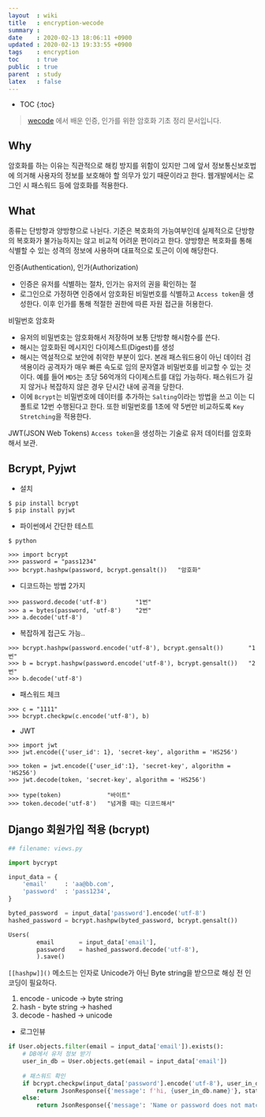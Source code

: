 ```yaml
---
layout  : wiki
title   : encryption-wecode
summary :
date    : 2020-02-13 18:06:11 +0900
updated : 2020-02-13 19:33:55 +0900
tags    : encryption 
toc     : true
public  : true
parent  : study 
latex   : false
---
```

* TOC
{:toc}

> [wecode](https://wecode.co.kr/) 에서 배운 인증, 인가를 위한 암호화 기초 정리 문서입니다.

## Why

암호화를 하는 이유는 직관적으로 해킹 방지를 위함이 있지만 그에 앞서 정보통신보호법에 의거해 사용자의 정보를 보호해야 할 의무가 있기 때문이라고 한다. 
웹개발에서는 로그인 시 패스워드 등에 암호화를 적용한다.

## What

종류는 단방향과 양방향으로 나뉜다. 기준은 복호화의 가능여부인데 실제적으로 단방향의 복호화가 불가능하지는 않고 비교적 어려운 편이라고 한다. 양방향은 복호화를 통해 식별할 수 있는 성격의 정보에 사용하며 대표적으로 토근이 이에 해당한다.

인증(Authentication), 인가(Authorization)
* 인증은 유저를 식별하는 절차, 인가는 유저의 권을 확인하는 절
* 로그인으로 가정하면 인증에서 암호화된 비밀번호를 식별하고 `Access token`을 생성한다. 이후 인가를 통해 적절한 권한에 따른 자원 접근을 허용한다.

비밀번호 암호화
* 유저의 비밀번호는 암호화해서 저장하며 보통 단방향 해시함수를 쓴다.
* 해시는 암호화된 메시지인 다이제스트(Digest)를 생성
* 해시는 역설적으로 보안에 취약한 부분이 있다.  본래 패스워드용이 아닌 데이터 검색용이라 공격자가 매우 빠른 속도로 임의 문자열과 비밀번호를 비교할 수 있는 것이다. 예를 들어 `MD5`는  초당 56억개의 다이제스트를 대입 가능하다. 패스워드가 길지 않거나 복잡하지 않은 경우 단시간 내에 공격을 당한다.
* 이에 `Bcrypt`는 비밀번호에 데이터를 추가하는 `Salting`이라는 방법을 쓰고 이는 디폴트로 12번 수행된다고 한다. 또한 비밀번호를  1초에 약 5번만 비교하도록 `Key Stretching`을 적용한다.

JWT(JSON Web Tokens)
`Access token`을 생성하는 기술로 유저 데이터를 암호화해서 보관.

## Bcrypt, Pyjwt

- 설치

```shell
$ pip install bcrypt
$ pip install pyjwt
```

-  파이썬에서 간단한 테스트

```shell
$ python

>>> import bcrypt
>>> password = "pass1234"
>>> bcrypt.hashpw(password, bcrypt.gensalt())	"암호화"
```

- 디코드하는 방법 2가지

```shell
>>> password.decode('utf-8')		"1번"
>>> a = bytes(password, 'utf-8')	"2번"
>>> a.decode('utf-8')
```

- 복잡하게 접근도 가능..

```shell
>>> bcrypt.hashpw(password.encode('utf-8'), bcrypt.gensalt())		"1번"
>>> b = bcrypt.hashpw(password.encode('utf-8'), bcrypt.gensalt())	"2번"
>>> b.decode('utf-8')
```

- 패스워드 체크

```shell
>>> c = "1111"
>>> bcrypt.checkpw(c.encode('utf-8'), b)
```

- JWT

```shell
>>> import jwt
>>> jwt.encode({'user_id': 1}, 'secret-key', algorithm = 'HS256')

>>> token = jwt.encode({'user_id':1}, 'secret-key', algorithm = 'HS256')
>>> jwt.decode(token, 'secret-key', algorithm = 'HS256')

>>> type(token)				"바이트"
>>> token.decode('utf-8')	"넘겨줄 때는 디코드해서"
```

## Django 회원가입 적용 (bcrypt)

```python
## filename: views.py

import bycrypt

input_data = {
	'email'		: 'aa@bb.com',
	'password'	: 'pass1234',
}

byted_password	= input_data['password'].encode('utf-8')
hashed_password = bcrypt.hashpw(byted_password, bcrypt.gensalt())

Users(
		email		= input_data['email'],
		password	= hashed_password.decode('utf-8'),
		).save()
```

`[[hashpw]]()` 메소드는 인자로 Unicode가 아닌 Byte string을 받으므로 해싱 전 인코딩이 필요하다.

1. encode - unicode     -> byte string
2. hash	  - byte string -> hashed 
3. decode - hashed		-> unicode


- 로그인뷰

```python
if User.objects.filter(email = input_data['email']).exists():
	# DB에서 유저 정보 받기
	user_in_db = User.objects.get(email = input_data['email'])
	
	# 패스워드 확인
	if bcrypt.checkpw(input_data['password'].encode('utf-8'), user_in_db.password.encode('utf-8')):
		return JsonResponse({'message': f'hi, {user_in_db.name}'}, status = 200)
	else:
		return JsonResponse({'message': 'Name or password does not match', status = 401}
```


